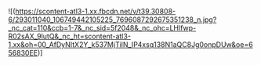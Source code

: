 ![(https://scontent-atl3-1.xx.fbcdn.net/v/t39.30808-6/293011040_106749442105225_7696087292675351238_n.jpg?_nc_cat=110&ccb=1-7&_nc_sid=5f2048&_nc_ohc=LHlfwp-R02sAX_9lutQ&_nc_ht=scontent-atl3-1.xx&oh=00_AfDyNItX2Y_k537MjTilN_IP4xsq138N1aQC8Jg0onpDUw&oe=656830EE)]
